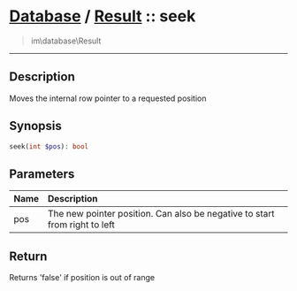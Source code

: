 # [Database](db.md) / [Result](db-Result.md) :: seek
 > im\database\Result
____

## Description
Moves the internal row pointer to a requested position

## Synopsis
```php
seek(int $pos): bool
```

## Parameters
| Name | Description |
| :--- | :---------- |
| pos | The new pointer position. Can also be negative to start from right to left |

## Return
Returns 'false' if position is out of range
